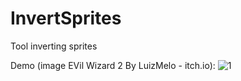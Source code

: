 # InvertSprites
Tool inverting sprites

Demo (image EVil Wizard 2 By LuizMelo - itch.io):
![1](https://user-images.githubusercontent.com/82336264/235791826-88827c3f-bcc4-4e75-8629-5c9f496ee53f.png)
